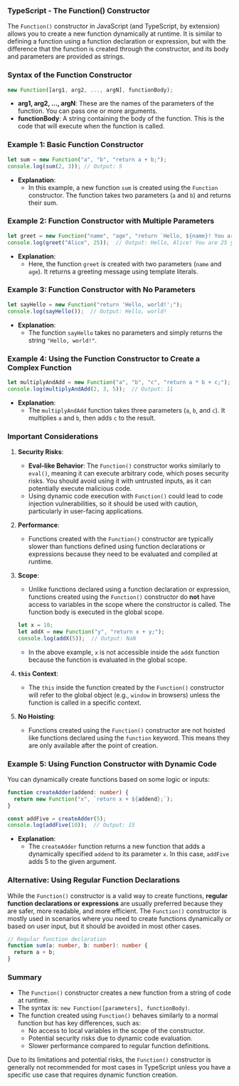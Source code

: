 ### TypeScript - The Function() Constructor

The `Function()` constructor in JavaScript (and TypeScript, by extension) allows you to create a new function dynamically at runtime. It is similar to defining a function using a function declaration or expression, but with the difference that the function is created through the constructor, and its body and parameters are provided as strings.

### **Syntax of the Function Constructor**

```typescript
new Function([arg1, arg2, ..., argN], functionBody);
```

- **arg1, arg2, ..., argN**: These are the names of the parameters of the function. You can pass one or more arguments.
- **functionBody**: A string containing the body of the function. This is the code that will execute when the function is called.

### **Example 1: Basic Function Constructor**

```typescript
let sum = new Function("a", "b", "return a + b;");
console.log(sum(2, 3)); // Output: 5
```

- **Explanation**:
  - In this example, a new function `sum` is created using the `Function` constructor. The function takes two parameters (`a` and `b`) and returns their sum.

### **Example 2: Function Constructor with Multiple Parameters**

```typescript
let greet = new Function("name", "age", "return `Hello, ${name}! You are ${age} years old.`;");
console.log(greet("Alice", 25));  // Output: Hello, Alice! You are 25 years old.
```

- **Explanation**:
  - Here, the function `greet` is created with two parameters (`name` and `age`). It returns a greeting message using template literals.

### **Example 3: Function Constructor with No Parameters**

```typescript
let sayHello = new Function("return 'Hello, world!';");
console.log(sayHello());  // Output: Hello, world!
```

- **Explanation**:
  - The function `sayHello` takes no parameters and simply returns the string `"Hello, world!"`.

### **Example 4: Using the Function Constructor to Create a Complex Function**

```typescript
let multiplyAndAdd = new Function("a", "b", "c", "return a * b + c;");
console.log(multiplyAndAdd(2, 3, 5));  // Output: 11
```

- **Explanation**:
  - The `multiplyAndAdd` function takes three parameters (`a`, `b`, and `c`). It multiplies `a` and `b`, then adds `c` to the result.

### **Important Considerations**

1. **Security Risks**:
   - **Eval-like Behavior**: The `Function()` constructor works similarly to `eval()`, meaning it can execute arbitrary code, which poses security risks. You should avoid using it with untrusted inputs, as it can potentially execute malicious code.
   - Using dynamic code execution with `Function()` could lead to code injection vulnerabilities, so it should be used with caution, particularly in user-facing applications.

2. **Performance**:
   - Functions created with the `Function()` constructor are typically slower than functions defined using function declarations or expressions because they need to be evaluated and compiled at runtime.

3. **Scope**:
   - Unlike functions declared using a function declaration or expression, functions created using the `Function()` constructor do **not** have access to variables in the scope where the constructor is called. The function body is executed in the global scope.

   ```typescript
   let x = 10;
   let addX = new Function("y", "return x + y;");
   console.log(addX(5));  // Output: NaN
   ```

   - In the above example, `x` is not accessible inside the `addX` function because the function is evaluated in the global scope.

4. **`this` Context**:
   - The `this` inside the function created by the `Function()` constructor will refer to the global object (e.g., `window` in browsers) unless the function is called in a specific context.

5. **No Hoisting**:
   - Functions created using the `Function()` constructor are not hoisted like functions declared using the `function` keyword. This means they are only available after the point of creation.

### **Example 5: Using Function Constructor with Dynamic Code**

You can dynamically create functions based on some logic or inputs:

```typescript
function createAdder(addend: number) {
  return new Function("x", `return x + ${addend};`);
}

const addFive = createAdder(5);
console.log(addFive(10));  // Output: 15
```

- **Explanation**:
  - The `createAdder` function returns a new function that adds a dynamically specified `addend` to its parameter `x`. In this case, `addFive` adds 5 to the given argument.

### **Alternative: Using Regular Function Declarations**

While the `Function()` constructor is a valid way to create functions, **regular function declarations or expressions** are usually preferred because they are safer, more readable, and more efficient. The `Function()` constructor is mostly used in scenarios where you need to create functions dynamically or based on user input, but it should be avoided in most other cases.

```typescript
// Regular function declaration
function sum(a: number, b: number): number {
  return a + b;
}
```

### **Summary**

- The `Function()` constructor creates a new function from a string of code at runtime.
- The syntax is: `new Function([parameters], functionBody)`.
- The function created using `Function()` behaves similarly to a normal function but has key differences, such as:
  - No access to local variables in the scope of the constructor.
  - Potential security risks due to dynamic code evaluation.
  - Slower performance compared to regular function definitions.
  
Due to its limitations and potential risks, the `Function()` constructor is generally not recommended for most cases in TypeScript unless you have a specific use case that requires dynamic function creation.
